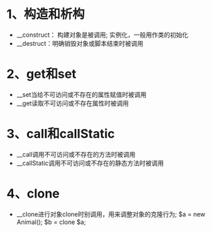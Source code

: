 
# 1、构造和析构
- __construct： 构建对象是被调用; 实例化，一般用作类的初始化
- __destruct：明确销毁对象或脚本结束时被调用

# 2、get和set
- __set当给不可访问或不存在的属性赋值时被调用
- __get读取不可访问或不存在属性时被调用

# 3、call和callStatic
- __call调用不可访问或不存在的方法时被调用
- __callStatic调用不可访问或不存在的静态方法时被调用

# 4、clone
- __clone进行对象clone时别调用，用来调整对象的克隆行为; $a = new Animal(); $b = clone $a;
